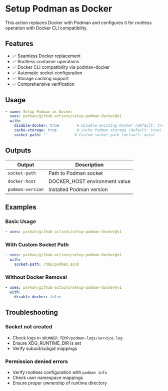 # Setup Podman as Docker

This action replaces Docker with Podman and configures it for rootless operation with Docker CLI compatibility.

## Features

- ✅ Seamless Docker replacement
- ✅ Rootless container operations  
- ✅ Docker CLI compatibility via podman-docker
- ✅ Automatic socket configuration
- ✅ Storage caching support
- ✅ Comprehensive verification

## Usage

```yaml
- name: Setup Podman as Docker
  uses: parkan/github-actions/setup-podman-docker@v1
  with:
    disable-docker: true        # Disable existing Docker (default: true)
    cache-storage: true         # Cache Podman storage (default: true)
    socket-path: ''            # Custom socket path (default: auto)
```

## Outputs

| Output | Description |
|--------|-------------|
| `socket-path` | Path to Podman socket |
| `docker-host` | DOCKER_HOST environment value |
| `podman-version` | Installed Podman version |

## Examples

### Basic Usage
```yaml
- uses: parkan/github-actions/setup-podman-docker@v1
```

### With Custom Socket Path
```yaml
- uses: parkan/github-actions/setup-podman-docker@v1
  with:
    socket-path: /tmp/podman.sock
```

### Without Docker Removal
```yaml
- uses: parkan/github-actions/setup-podman-docker@v1
  with:
    disable-docker: false
```

## Troubleshooting

### Socket not created
- Check logs in `$RUNNER_TEMP/podman-logs/service.log`
- Ensure XDG_RUNTIME_DIR is set
- Verify subuid/subgid mappings

### Permission denied errors
- Verify rootless configuration with `podman info`
- Check user namespace mappings
- Ensure proper ownership of runtime directory

